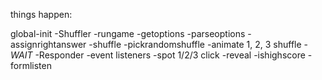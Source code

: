 
things happen:

global-init
-Shuffler
  -rungame
    -getoptions
    -parseoptions
    -assignrightanswer
    -shuffle
      -pickrandomshuffle
        -animate 1, 2, 3
      shuffle
    -*WAIT*
-Responder
  -event listeners
    -spot 1/2/3 click
      -reveal
      -ishighscore
      -formlisten
